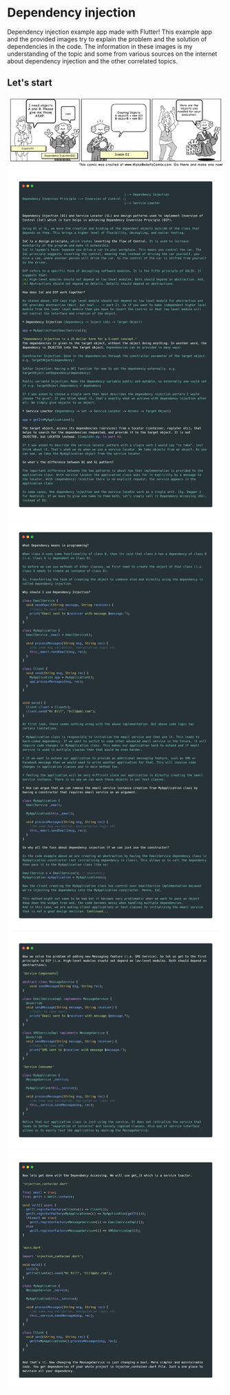 # Dependency injection
Dependency injection example app made with Flutter! This example app and the provided images try to explain the problem and the solution of dependencies in the code. The information in these images is my understanding of the topic and some from various sources on the internet about dependency injection and the other correlated topics.
 
## Let's start
![](images/di.png)
![](images/di_1.png)
![](images/di_2.png)
![](images/di_3.png)
![](images/di_4.png)